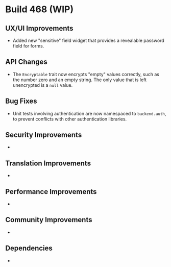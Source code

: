 # Build 468 (WIP)

## UX/UI Improvements
- Added new "sensitive" field widget that provides a revealable password field for forms.

## API Changes
- The `Encryptable` trait now encrypts "empty" values correctly, such as the number zero and an empty string. The only value that is left unencrypted is a `null` value.

## Bug Fixes
- Unit tests involving authentication are now namespaced to `backend.auth`, to prevent conflicts with other authentication libraries.

## Security Improvements
-

## Translation Improvements
-

## Performance Improvements
-

## Community Improvements
-

## Dependencies
-
